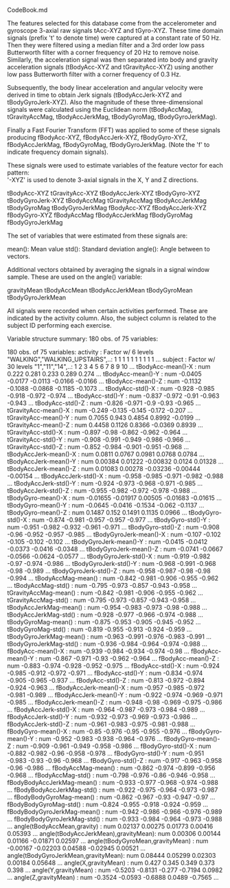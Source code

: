 CodeBook.md

The features selected for this database come from the accelerometer and gyroscope 3-axial raw signals tAcc-XYZ and tGyro-XYZ. These time domain signals (prefix 't' to denote time) were captured at a constant rate of 50 Hz. Then they were filtered using a median filter and a 3rd order low pass Butterworth filter with a corner frequency of 20 Hz to remove noise. Similarly, the acceleration signal was then separated into body and gravity acceleration signals (tBodyAcc-XYZ and tGravityAcc-XYZ) using another low pass Butterworth filter with a corner frequency of 0.3 Hz. 

Subsequently, the body linear acceleration and angular velocity were derived in time to obtain Jerk signals (tBodyAccJerk-XYZ and tBodyGyroJerk-XYZ). Also the magnitude of these three-dimensional signals were calculated using the Euclidean norm (tBodyAccMag, tGravityAccMag, tBodyAccJerkMag, tBodyGyroMag, tBodyGyroJerkMag). 

Finally a Fast Fourier Transform (FFT) was applied to some of these signals producing fBodyAcc-XYZ, fBodyAccJerk-XYZ, fBodyGyro-XYZ, fBodyAccJerkMag, fBodyGyroMag, fBodyGyroJerkMag. (Note the 'f' to indicate frequency domain signals). 

These signals were used to estimate variables of the feature vector for each pattern:  
'-XYZ' is used to denote 3-axial signals in the X, Y and Z directions.

tBodyAcc-XYZ
tGravityAcc-XYZ
tBodyAccJerk-XYZ
tBodyGyro-XYZ
tBodyGyroJerk-XYZ
tBodyAccMag
tGravityAccMag
tBodyAccJerkMag
tBodyGyroMag
tBodyGyroJerkMag
fBodyAcc-XYZ
fBodyAccJerk-XYZ
fBodyGyro-XYZ
fBodyAccMag
fBodyAccJerkMag
fBodyGyroMag
fBodyGyroJerkMag

The set of variables that were estimated from these signals are: 

mean(): Mean value
std(): Standard deviation
angle(): Angle between to vectors.

Additional vectors obtained by averaging the signals in a signal window sample. These are used on the angle() variable:

gravityMean
tBodyAccMean
tBodyAccJerkMean
tBodyGyroMean
tBodyGyroJerkMean

All signals were recorded when certain activities performed. These are indicated by the activity column. Also, the subject column is related to the subject ID performing each exercise.



Variable structure summary: 180 obs. of  75 variables:

180 obs. of  75 variables:
  activity                            : Factor w/ 6 levels "WALKING","WALKING_UPSTAIRS",..: 1 1 1 1 1 1 1 1 1 1 ...
  subject                             : Factor w/ 30 levels "1","11","14",..: 1 2 3 4 5 6 7 8 9 10 ...
  tBodyAcc-mean()-X                   : num  0.222 0.281 0.233 0.289 0.274 ...
  tBodyAcc-mean()-Y                   : num  -0.0405 -0.0177 -0.0113 -0.0166 -0.0166 ...
  tBodyAcc-mean()-Z                   : num  -0.1132 -0.1088 -0.0868 -0.1185 -0.1073 ...
  tBodyAcc-std()-X                    : num  -0.928 -0.985 -0.918 -0.972 -0.974 ...
  tBodyAcc-std()-Y                    : num  -0.837 -0.972 -0.91 -0.963 -0.943 ...
  tBodyAcc-std()-Z                    : num  -0.826 -0.971 -0.9 -0.93 -0.965 ...
  tGravityAcc-mean()-X                : num  -0.249 -0.135 -0.145 -0.172 -0.207 ...
  tGravityAcc-mean()-Y                : num  0.7055 0.943 0.4854 0.8992 -0.0199 ...
  tGravityAcc-mean()-Z                : num  0.4458 0.1126 0.8366 -0.0369 0.8939 ...
  tGravityAcc-std()-X                 : num  -0.897 -0.98 -0.862 -0.962 -0.964 ...
  tGravityAcc-std()-Y                 : num  -0.908 -0.991 -0.949 -0.986 -0.966 ...
  tGravityAcc-std()-Z                 : num  -0.852 -0.984 -0.901 -0.951 -0.968 ...
  tBodyAccJerk-mean()-X               : num  0.0811 0.0767 0.0981 0.0768 0.0784 ...
  tBodyAccJerk-mean()-Y               : num  0.00384 0.01222 -0.00832 0.0124 0.01328 ...
  tBodyAccJerk-mean()-Z               : num  0.01083 0.00278 -0.03236 -0.00444 -0.00154 ...
  tBodyAccJerk-std()-X                : num  -0.958 -0.985 -0.971 -0.982 -0.988 ...
  tBodyAccJerk-std()-Y                : num  -0.924 -0.973 -0.968 -0.971 -0.985 ...
  tBodyAccJerk-std()-Z                : num  -0.955 -0.982 -0.972 -0.978 -0.988 ...
  tBodyGyro-mean()-X                  : num  -0.01655 -0.01917 0.00505 -0.01683 -0.01615 ...
  tBodyGyro-mean()-Y                  : num  -0.0645 -0.0416 -0.1534 -0.062 -0.1137 ...
  tBodyGyro-mean()-Z                  : num  0.1487 0.152 0.1491 0.1135 0.0966 ...
  tBodyGyro-std()-X                   : num  -0.874 -0.981 -0.957 -0.957 -0.977 ...
  tBodyGyro-std()-Y                   : num  -0.951 -0.982 -0.932 -0.961 -0.971 ...
  tBodyGyro-std()-Z                   : num  -0.908 -0.96 -0.952 -0.957 -0.985 ...
  tBodyGyroJerk-mean()-X              : num  -0.107 -0.102 -0.105 -0.102 -0.102 ...
  tBodyGyroJerk-mean()-Y              : num  -0.0415 -0.0412 -0.0373 -0.0416 -0.0348 ...
  tBodyGyroJerk-mean()-Z              : num  -0.0741 -0.0667 -0.0566 -0.0624 -0.0577 ...
  tBodyGyroJerk-std()-X               : num  -0.919 -0.982 -0.97 -0.974 -0.986 ...
  tBodyGyroJerk-std()-Y               : num  -0.968 -0.991 -0.968 -0.98 -0.989 ...
  tBodyGyroJerk-std()-Z               : num  -0.958 -0.987 -0.98 -0.98 -0.994 ...
  tBodyAccMag-mean()                  : num  -0.842 -0.981 -0.906 -0.955 -0.962 ...
  tBodyAccMag-std()                   : num  -0.795 -0.973 -0.857 -0.943 -0.958 ...
  tGravityAccMag-mean()               : num  -0.842 -0.981 -0.906 -0.955 -0.962 ...
  tGravityAccMag-std()                : num  -0.795 -0.973 -0.857 -0.943 -0.958 ...
  tBodyAccJerkMag-mean()              : num  -0.954 -0.983 -0.973 -0.98 -0.988 ...
  tBodyAccJerkMag-std()               : num  -0.928 -0.977 -0.966 -0.974 -0.988 ...
  tBodyGyroMag-mean()                 : num  -0.875 -0.953 -0.905 -0.945 -0.952 ...
  tBodyGyroMag-std()                  : num  -0.819 -0.955 -0.913 -0.924 -0.959 ...
  tBodyGyroJerkMag-mean()             : num  -0.963 -0.991 -0.976 -0.983 -0.991 ...
  tBodyGyroJerkMag-std()              : num  -0.936 -0.984 -0.964 -0.974 -0.988 ...
  fBodyAcc-mean()-X                   : num  -0.939 -0.984 -0.934 -0.974 -0.98 ...
  fBodyAcc-mean()-Y                   : num  -0.867 -0.971 -0.93 -0.962 -0.964 ...
  fBodyAcc-mean()-Z                   : num  -0.883 -0.974 -0.928 -0.952 -0.975 ...
  fBodyAcc-std()-X                    : num  -0.924 -0.985 -0.912 -0.972 -0.971 ...
  fBodyAcc-std()-Y                    : num  -0.834 -0.974 -0.905 -0.965 -0.937 ...
  fBodyAcc-std()-Z                    : num  -0.813 -0.972 -0.894 -0.924 -0.963 ...
  fBodyAccJerk-mean()-X               : num  -0.957 -0.985 -0.972 -0.981 -0.989 ...
  fBodyAccJerk-mean()-Y               : num  -0.922 -0.974 -0.969 -0.971 -0.985 ...
  fBodyAccJerk-mean()-Z               : num  -0.948 -0.98 -0.969 -0.975 -0.986 ...
  fBodyAccJerk-std()-X                : num  -0.964 -0.987 -0.973 -0.984 -0.989 ...
  fBodyAccJerk-std()-Y                : num  -0.932 -0.973 -0.969 -0.973 -0.986 ...
  fBodyAccJerk-std()-Z                : num  -0.961 -0.983 -0.975 -0.981 -0.988 ...
  fBodyGyro-mean()-X                  : num  -0.85 -0.976 -0.95 -0.955 -0.976 ...
  fBodyGyro-mean()-Y                  : num  -0.952 -0.983 -0.938 -0.964 -0.976 ...
  fBodyGyro-mean()-Z                  : num  -0.909 -0.961 -0.949 -0.958 -0.986 ...
  fBodyGyro-std()-X                   : num  -0.882 -0.982 -0.96 -0.958 -0.978 ...
  fBodyGyro-std()-Y                   : num  -0.951 -0.983 -0.93 -0.96 -0.968 ...
  fBodyGyro-std()-Z                   : num  -0.917 -0.963 -0.958 -0.96 -0.986 ...
  fBodyAccMag-mean()                  : num  -0.862 -0.974 -0.899 -0.956 -0.968 ...
  fBodyAccMag-std()                   : num  -0.798 -0.976 -0.86 -0.946 -0.958 ...
  fBodyBodyAccJerkMag-mean()          : num  -0.933 -0.977 -0.968 -0.974 -0.988 ...
  fBodyBodyAccJerkMag-std()           : num  -0.922 -0.975 -0.964 -0.973 -0.987 ...
  fBodyBodyGyroMag-mean()             : num  -0.862 -0.967 -0.93 -0.947 -0.97 ...
  fBodyBodyGyroMag-std()              : num  -0.824 -0.955 -0.918 -0.924 -0.959 ...
  fBodyBodyGyroJerkMag-mean()         : num  -0.942 -0.986 -0.966 -0.976 -0.989 ...
  fBodyBodyGyroJerkMag-std()          : num  -0.933 -0.984 -0.964 -0.973 -0.988 ...
  angle(tBodyAccMean,gravity)         : num  0.02137 0.00275 0.01773 0.00416 0.05393 ...
  angle(tBodyAccJerkMean),gravityMean): num  0.00306 0.00144 0.01166 -0.01871 0.02597 ...
  angle(tBodyGyroMean,gravityMean)    : num  -0.00167 -0.02203 0.04588 -0.02945 0.00521 ...
  angle(tBodyGyroJerkMean,gravityMean): num  0.08444 0.05299 0.02303 0.00184 0.05648 ...
  angle(X,gravityMean)                : num  0.427 0.345 0.349 0.373 0.398 ...
  angle(Y,gravityMean)                : num  -0.5203 -0.8131 -0.277 -0.7194 0.0982 ...
  angle(Z,gravityMean)                : num  -0.3524 -0.0593 -0.6888 0.0489 -0.7565 ...  



